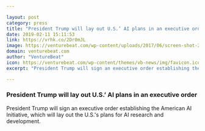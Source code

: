 ```yaml
---

layout: post
category: press
title: "President Trump will lay out U.S.’ AI plans in an executive order"
date: 2019-02-11 15:11:53
link: https://vrhk.co/2Dr0mJL
image: https://venturebeat.com/wp-content/uploads/2017/06/screen-shot-2017-06-16-at-12-05-11-pm.png?w=1200&strip=all
domain: venturebeat.com
author: "VentureBeat"
icon: https://venturebeat.com/wp-content/themes/vb-news/img/favicon.ico
excerpt: "President Trump will sign an executive order establishing the American AI Initiative, which will lay out the U.S.'s plans for AI research and development."

---
```


### President Trump will lay out U.S.’ AI plans in an executive order

President Trump will sign an executive order establishing the American AI Initiative, which will lay out the U.S.'s plans for AI research and development.